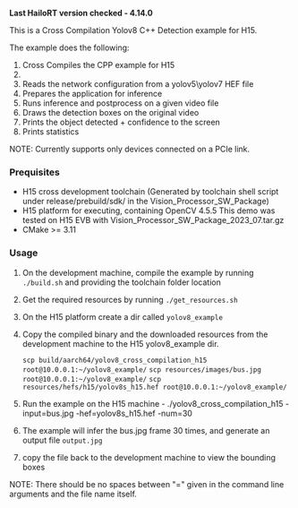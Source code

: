 **Last HailoRT version checked - 4.14.0**

This is a Cross Compilation Yolov8 C++ Detection example for H15.

The example does the following:

1. Cross Compiles the CPP example for H15
2. 
2. Reads the network configuration from a yolov5\yolov7 HEF file
3. Prepares the application for inference
4. Runs inference and postprocess on a given video file 
5. Draws the detection boxes on the original video
6. Prints the object detected + confidence to the screen
5. Prints statistics

NOTE: Currently supports only devices connected on a PCIe link.


### Prequisites ###
- H15 cross development toolchain (Generated by toolchain shell script under release/prebuild/sdk/ in the Vision_Processor_SW_Package)
- H15 platform for executing, containing OpenCV 4.5.5
This demo was tested on H15 EVB with Vision_Processor_SW_Package_2023_07.tar.gz
- CMake >= 3.11

### Usage ###

1. On the development machine, compile the example by running `./build.sh` and providing the toolchain folder location
2. Get the required resources by running `./get_resources.sh`
3. On the H15 platform create a dir called `yolov8_example`
4. Copy the compiled binary and the downloaded resources from the development machine to the H15 yolov8_example dir.
 
   `scp build/aarch64/yolov8_cross_compilation_h15 root@10.0.0.1:~/yolov8_example/`
   `scp resources/images/bus.jpg root@10.0.0.1:~/yolov8_example/`
   `scp resources/hefs/h15/yolov8s_h15.hef root@10.0.0.1:~/yolov8_example/`
5. Run the example on the H15 machine - ./yolov8_cross_compilation_h15 -input=bus.jpg -hef=yolov8s_h15.hef -num=30
6. The example will infer the bus.jpg frame 30 times, and generate an output file `output.jpg`
7. copy the file back to the development machine to view the bounding boxes

NOTE: There should be no spaces between "=" given in the command line arguments and the file name itself.  
